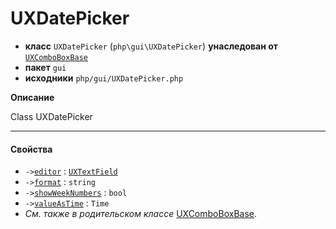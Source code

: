 # UXDatePicker

- **класс** `UXDatePicker` (`php\gui\UXDatePicker`) **унаследован от** [`UXComboBoxBase`](https://github.com/VenityStudio/android/tree/master/jphp-android-ext/api-docs/classes/php/gui/UXComboBoxBase.ru.md)
- **пакет** `gui`
- **исходники** `php/gui/UXDatePicker.php`

**Описание**

Class UXDatePicker

---

#### Свойства

- `->`[`editor`](#prop-editor) : [`UXTextField`](https://github.com/VenityStudio/android/tree/master/jphp-android-ext/api-docs/classes/php/gui/UXTextField.ru.md)
- `->`[`format`](#prop-format) : `string`
- `->`[`showWeekNumbers`](#prop-showweeknumbers) : `bool`
- `->`[`valueAsTime`](#prop-valueastime) : `Time`
- *См. также в родительском классе* [UXComboBoxBase](https://github.com/VenityStudio/android/tree/master/jphp-android-ext/api-docs/classes/php/gui/UXComboBoxBase.ru.md).
